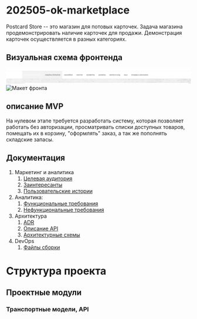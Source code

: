 # 202505-ok-marketplace

Postcard Store -- это магазин для потовых карточек. Задача магазина продемонстрировать наличие карточек для продажи. Демонстрация карточек осуществляется в разных категориях.

## Визуальная схема фронтенда

![Макет фронта](imgs/tabs.png)
![Макет фронта](imgs/serial.png)

## описание MVP
На нулевом этапе требуется разработать систему, которая позволяет работать без авторизации, просматривать списки доступных товаров, помещать их в корзину, "оформлять" заказ, а так же пополнять складские запасы.

## Документация

1. Маркетинг и аналитика
    1. [Целевая аудитория](./docs/marketing/target-audience.md)
    2. [Заинтересанты](./docs/marketing/stakeholders.md)
    3. [Пользовательские истории](./docs/marketing/requested.md)
2. Аналитика:
    1. [Функциональные требования](./docs/analysis/functional-requiremens.md)
    2. [Нефункциональные требования](./docs/analysis/nonfunctional-requirements.md)
3. Архитектура
    1. [ADR](docs/architecture/adrs.md)
    2. [Описание API](docs/architecture/api.md)
    3. [Архитектурные схемы](docs/architecture/arch.md)
4. DevOps
    1. [Файлы сборки](./deploy)

# Структура проекта


## Проектные модули

### Транспортные модели, API



